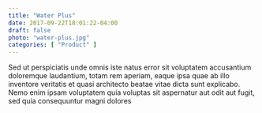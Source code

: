 ```yaml
---
title: "Water Plus"
date: 2017-09-22T18:01:22-04:00
draft: false
photo: "water-plus.jpg"
categories: [ "Product" ]
---
```


Sed ut perspiciatis unde omnis iste natus error sit voluptatem accusantium doloremque laudantium, totam rem aperiam, eaque ipsa quae ab illo inventore veritatis et quasi architecto beatae vitae dicta sunt explicabo. Nemo enim ipsam voluptatem quia voluptas sit aspernatur aut odit aut fugit, sed quia consequuntur magni dolores 